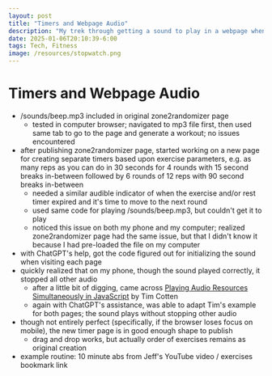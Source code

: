 ```yaml
---
layout: post
title: "Timers and Webpage Audio"
description: "My trek through getting a sound to play in a webpage when a timer ends."
date: 2025-01-06T20:10:39-6:00
tags: Tech, Fitness
image: /resources/stopwatch.png
---
```


# Timers and Webpage Audio

- /sounds/beep.mp3 included in original zone2randomizer page
	- tested in computer browser; navigated to mp3 file first, then used same tab to go to the page and generate a workout; no issues encountered
- after publishing zone2randomizer page, started working on a new page for creating separate timers based upon exercise parameters, e.g. as many reps as you can do in 30 seconds for 4 rounds with 15 second breaks in-between followed by 6 rounds of 12 reps with 90 second breaks in-between
	- needed a similar audible indicator of when the exercise and/or rest timer expired and it's time to move to the next round
	- used same code for playing /sounds/beep.mp3, but couldn't get it to play
	- noticed this issue on both my phone and my computer; realized zone2randomizer page had the same issue, but that I didn't know it because I had pre-loaded the file on my computer
- with ChatGPT's help, got the code figured out for initializing the sound when visiting each page
- quickly realized that on my phone, though the sound played correctly, it stopped all other audio
	- after a little bit of digging, came across [Playing Audio Resources Simultaneously in JavaScript](https://blog.cotten.io/playing-audio-resources-simultaneously-in-javascript-546ec4d6216a) by Tim Cotten
	- again with ChatGPT's assistance, was able to adapt Tim's example for both pages; the sound plays without stopping other audio
- though not entirely perfect (specifically, if the browser loses focus on mobile), the new timer page is in good enough shape to publish
	- drag and drop works, but actually order of exercises remains as original creation
- example routine: 10 minute abs from Jeff's YouTube video / exercises bookmark link